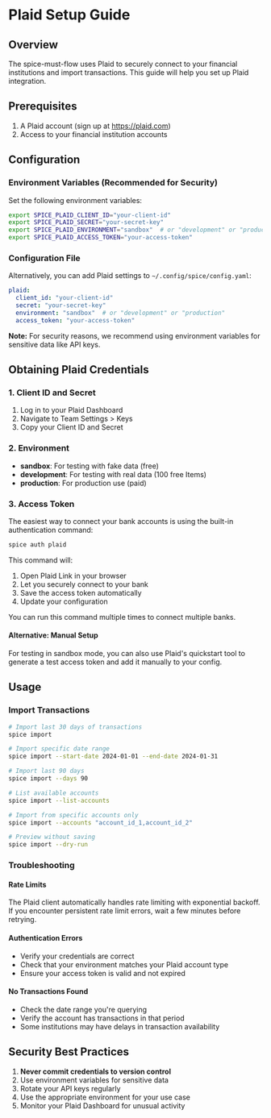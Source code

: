 # Plaid Setup Guide

## Overview

The spice-must-flow uses Plaid to securely connect to your financial institutions and import transactions. This guide will help you set up Plaid integration.

## Prerequisites

1. A Plaid account (sign up at https://plaid.com)
2. Access to your financial institution accounts

## Configuration

### Environment Variables (Recommended for Security)

Set the following environment variables:

```bash
export SPICE_PLAID_CLIENT_ID="your-client-id"
export SPICE_PLAID_SECRET="your-secret-key"
export SPICE_PLAID_ENVIRONMENT="sandbox"  # or "development" or "production"
export SPICE_PLAID_ACCESS_TOKEN="your-access-token"
```

### Configuration File

Alternatively, you can add Plaid settings to `~/.config/spice/config.yaml`:

```yaml
plaid:
  client_id: "your-client-id"
  secret: "your-secret-key"
  environment: "sandbox"  # or "development" or "production"
  access_token: "your-access-token"
```

**Note:** For security reasons, we recommend using environment variables for sensitive data like API keys.

## Obtaining Plaid Credentials

### 1. Client ID and Secret

1. Log in to your Plaid Dashboard
2. Navigate to Team Settings > Keys
3. Copy your Client ID and Secret

### 2. Environment

- **sandbox**: For testing with fake data (free)
- **development**: For testing with real data (100 free Items)
- **production**: For production use (paid)

### 3. Access Token

The easiest way to connect your bank accounts is using the built-in authentication command:

```bash
spice auth plaid
```

This command will:
1. Open Plaid Link in your browser
2. Let you securely connect to your bank
3. Save the access token automatically
4. Update your configuration

You can run this command multiple times to connect multiple banks.

#### Alternative: Manual Setup

For testing in sandbox mode, you can also use Plaid's quickstart tool to generate a test access token and add it manually to your config.

## Usage

### Import Transactions

```bash
# Import last 30 days of transactions
spice import

# Import specific date range
spice import --start-date 2024-01-01 --end-date 2024-01-31

# Import last 90 days
spice import --days 90

# List available accounts
spice import --list-accounts

# Import from specific accounts only
spice import --accounts "account_id_1,account_id_2"

# Preview without saving
spice import --dry-run
```

### Troubleshooting

#### Rate Limits

The Plaid client automatically handles rate limiting with exponential backoff. If you encounter persistent rate limit errors, wait a few minutes before retrying.

#### Authentication Errors

- Verify your credentials are correct
- Check that your environment matches your Plaid account type
- Ensure your access token is valid and not expired

#### No Transactions Found

- Check the date range you're querying
- Verify the account has transactions in that period
- Some institutions may have delays in transaction availability

## Security Best Practices

1. **Never commit credentials to version control**
2. Use environment variables for sensitive data
3. Rotate your API keys regularly
4. Use the appropriate environment for your use case
5. Monitor your Plaid Dashboard for unusual activity